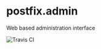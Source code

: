 postfix.admin
=============

Web based administration interface

![Travis CI](https://api.travis-ci.org/agjmills/postfix.admin.svg)
